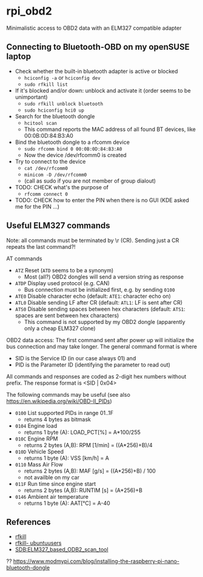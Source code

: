 rpi_obd2
========
Minimalistic access to OBD2 data with an ELM327 compatible adapter


Connecting to Bluetooth-OBD on my openSUSE laptop
-------------------------------------------------
* Check whether the built-in bluetooth adapter is active or blocked
  * `hciconfig -a` or `hciconfig dev`
  * `sudo rfkill list`
* If it's blocked and/or down: unblock and activate it (order seems to be unimportant)
  * `sudo rfkill unblock bluetooth`
  * `sudo hciconfig hci0 up`
* Search for the bluetooth dongle
  * `hcitool scan`
  * This command reports the MAC address of all found BT devices, like 00:0B:0D:84:B3:A0
* Bind the bluetooth dongle to a rfcomm device
  * `sudo rfcomm bind 0 00:0B:0D:84:B3:A0`
  * Now the device /dev/rfcomm0 is created
* Try to connect to the device
  * `cat /dev/rfcomm0`
  * `minicom -D /dev/rfcomm0`
  * (call as sudo if you are not member of group dialout)
* TODO: CHECK what's the purpose of 
  * `rfcomm connect 0`
* TODO: CHECK how to enter the PIN when there is no GUI (KDE asked me for the PIN ...)

Useful ELM327 commands
----------------------
Note: all commands must be terminated by \r (CR).
Sending just a CR repeats the last command?!

AT commands
* `ATZ` Reset (`ATD` seems to be a synonym)
  * Most (all?) OBD2 dongles will send a version string as response
* `ATDP` Display used protocol (e.g. CAN)
  * Bus connection must be initialized first, e.g. by sending `0100`
* `ATE0` Disable character echo (default: `ATE1`: character echo on)
* `ATL0` Disable sending LF after CR (default: `ATL1`: LF is sent after CR)
* `ATS0` Disable sending spaces between hex characters (default: `ATS1`: spaces are sent between hex characters)
  * This command is not supported by my OBD2 dongle (apparently only a cheap ELM327 clone)

OBD2 data access: 
The first command sent after power up will initialize the bus connection
and may take longer.
The general command format is <SID> <PID> where 
* SID is the Service ID (in our case always 01) and 
* PID is the Parameter ID (identifying the parameter to read out)

All commands and responses are coded as 2-digit hex numbers without prefix.
The response format is <SID | 0x04> <PID> <result bytes depending on PID>

The following commands may be useful 
(see also https://en.wikipedia.org/wiki/OBD-II_PIDs)
* `0100` List supported PIDs in range 01..1F
  * returns 4 bytes as bitmask
* `0104` Engine load
  * returns 1 byte (A): LOAD_PCT[%] = A*100/255
* `010C` Engine RPM 
  * returns 2 bytes (A,B): RPM [1/min] = ((A*256)+B)/4
* `010D` Vehicle Speed
  * returns 1 byte (A): VSS [km/h] = A
* `0110` Mass Air Flow
  * returns 2 bytes (A,B): MAF [g/s] = ((A*256)+B) / 100
  * not availble on my car
* `011F` Run time since engine start
  * returns 2 bytes (A,B): RUNTIM [s] = (A*256)+B
* `0146` Ambient air temperature
  * returns 1 byte (A): AAT[°C] =  A-40
 



References
----------
* [rfkill](http://linux.die.net/man/1/rfkill)
* [rfkill- ubuntuusers](https://wiki.ubuntuusers.de/rfkill)
* [SDB:ELM327_based_ODB2_scan_tool](https://en.opensuse.org/SDB:ELM327_based_ODB2_scan_tool)

?? https://www.modmypi.com/blog/installing-the-raspberry-pi-nano-bluetooth-dongle

